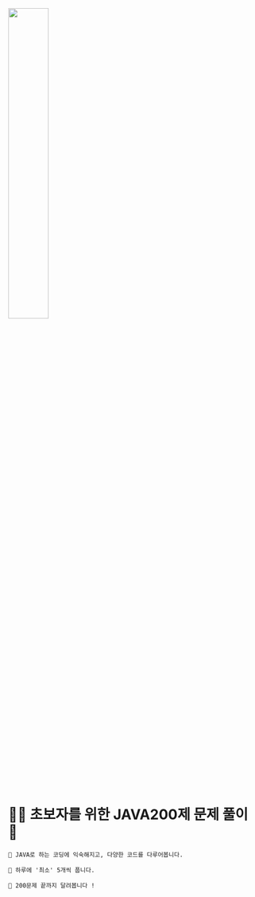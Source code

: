 
<img width="40%" src="https://camo.githubusercontent.com/684fc64f0f07a95360c3ee304387ac0bdadf53e55abd1f98e0b7536dacca5200/687474703a2f2f696d6167652e79657332342e636f6d2f676f6f64732f36313934303038332f584c"/>

#  💪🏼 초보자를 위한 JAVA200제 문제 풀이 🌻
    🌿 JAVA로 하는 코딩에 익숙해지고, 다양한 코드를 다루어봅니다.
    
    🌿 하루에 '최소' 5개씩 풉니다.
    
    🌿 200문제 끝까지 달려봅니다 !
